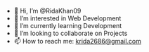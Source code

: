 - 👋 Hi, I’m @RidaKhan09
- 👀 I’m interested in Web Development
- 🌱 I’m currently learning Development
- 💞️ I’m looking to collaborate on Projects
- 📫 How to reach me: krida2686@gmail.com

<!---
RidaKhan09/RidaKhan09 is a ✨ special ✨ repository because its `README.md` (this file) appears on your GitHub profile.
You can click the Preview link to take a look at your changes.
--->
